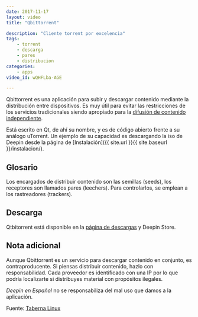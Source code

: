 ```yaml
---
date: 2017-11-17
layout: video
title: "Qbittorrent"

description: "Cliente torrent por excelencia"
tags:
    - torrent
    - descarga
    - pares
    - distribucion
categories:
    - apps
video_id: wQHFLba-AGE

---
```

<!--more-->

Qbittorrent es una aplicación para subir y descargar contenido mediante la distribución entre dispositivos. Es muy útil para evitar las restricciones de los servicios tradicionales siendo apropiado para la [difusión de contenido independiente](https://hipertextual.com/2015/01/nuevo-disco-de-thom-yorke-20-millones).

Está escrito en Qt, de ahí su nombre, y es de código abierto frente a su análogo uTorrent. Un ejemplo de su capacidad es descargando la iso de Deepin desde la página de [Instalación]({{ site.url }}{{ site.baseurl }}/instalacion/).

## Glosario
Los encargados de distribuir contenido son las semillas (seeds), los receptores son llamados pares (leechers). Para controlarlos, se emplean a los rastreadores (trackers).

## Descarga

Qtbitorrent está disponible en la [página de descargas](https://www.qbittorrent.org/) y Deepin Store.

## Nota adicional

Aunque Qbittorrent es un servicio para descargar contenido en conjunto, es contraproducente. Si piensas distribuir contenido, hazlo con responsabilidad. Cada proveedor es identificado con una IP por lo que podría localizarte si distribuyes material con propósitos ilegales.

*Deepin en Español* no se responsabiliza del mal uso que damos a la aplicación.

Fuente: [Taberna Linux](https://www.youtube.com/channel/UCMyk5XHUsBx9ce9Ufm4B9sA)

